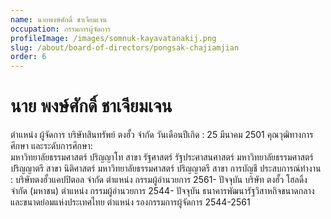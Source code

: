 ```yaml
---
name: นายพงษ์ศักดิ์ ชาเจียมเจน
occupation: กรรมการผู้จัดการ
profileImage: /images/somnuk-kayavatanakij.png
slug: /about/board-of-directors/pongsak-chajiamjian
order: 6
---
```


# นาย พงษ์ศักดิ์ ชาเจียมเจน

ตำแหน่ง ผู้จัดการ บริษัทสินทรัพย์ ตงฮั้ว จำกัด
วันเดือนปีเกิด : 25 มีนาคม 2501
คุณวุฒิทางการศึกษา และระดับการศึกษา:  
มหาวิทยาลัยธรรมศาสตร์ ปริญญาโท สาขา รัฐศาสตร์ รัฐประศาสนศาสตร์
มหาวิทยาลัยธรรมศาสตร์ ปริญญาตรี สาขา นิติศาสตร์
มหาวิทยาลัยธรรมศาสตร์ ปริญญาตรี สาขา การบัญชี
ประสบการณ์ทำงาน :
บริษัทตงฮั้วแคปปิตอล จำกัด ตำแหน่ง กรรมผู้อำนวยการ 2561- ปัจจุบัน
บริษัท ตงฮั้ว โฮลดิ้ง จำกัด (มหาชน) ตำแหน่ง กรรมผู้อำนวยการ 2544- ปัจจุบัน
ธนาคารพัฒนารัฐวิสาหกิจขนาดกลาง และขนาดย่อมแห่งประเทศไทย  ตำแหน่ง รองกรรมการผู้จัดการ 2544-2561
